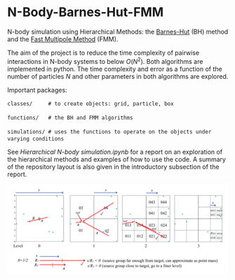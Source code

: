 # N-Body-Barnes-Hut-FMM

N-body simulation using Hierarchical Methods: the [Barnes-Hut](https://en.wikipedia.org/wiki/Barnes%E2%80%93Hut_simulation) (BH) method and the [Fast Multipole Method](https://en.wikipedia.org/wiki/Fast_multipole_method) (FMM).

The aim of the project is to reduce the time complexity of pairwise interactions in N-body systems to below $O(N^2)$. Both algorithms are implemented in python. The time complexity and error as a function of the number of particles $N$ and other parameters in both algorithms are explored.

Important packages: 

    classes/     # to create objects: grid, particle, box

    functions/   # the BH and FMM algorithms

    simulations/ # uses the functions to operate on the objects under varying conditions

See *Hierarchical N-body simulation.ipynb* for a report on an exploration of the hierarchical methods and examples of how to use the code. A summary of the repository layout is also given in the introductory subsection of the report.

![The Barnes Hut method visualised.](/Figures/BH%20eval%20step%202.png)
